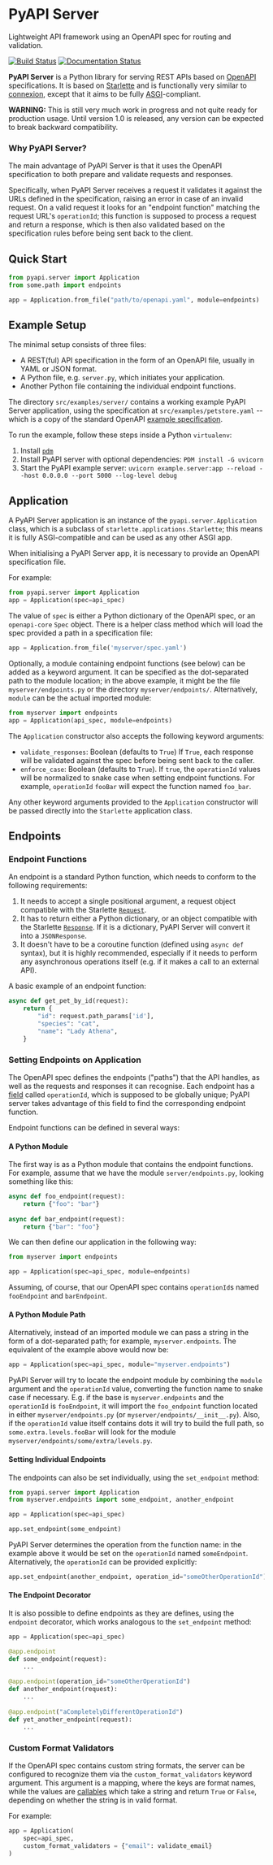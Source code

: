 # PyAPI Server

Lightweight API framework using an OpenAPI spec for routing and validation.

[![Build Status](https://b11c.semaphoreci.com/badges/pyapi-server/branches/main.svg?style=shields&key=e9eeb9d2-6487-4aba-9207-e46c84f9bc6f)](https://b11c.semaphoreci.com/projects/pyapi-server)
[![Documentation Status](https://readthedocs.org/projects/pyapi-server/badge/?version=latest)](https://pyapi-server.readthedocs.io/en/latest/?badge=latest)

**PyAPI Server** is a Python library for serving REST APIs based on
[OpenAPI](https://swagger.io/resources/open-api/) specifications. It is based on [Starlette](https://www.starlette.io) and is functionally very similar to [connexion](https://connexion.readthedocs.io), except that it aims to be fully [ASGI](https://asgi.readthedocs.io)-compliant.

**WARNING:** This is still very much work in progress and not quite ready for production usage. Until version 1.0 is released, any version can be expected to break backward compatibility.

### Why PyAPI Server?

The main advantage of PyAPI Server is that it uses the OpenAPI specification to both prepare and validate requests and responses.

Specifically, when PyAPI Server receives a request it validates it against the URLs defined in the specification, raising an error in case of an invalid request. On a valid request it looks for an "endpoint function" matching the request URL's `operationId`; this function is supposed to process a request and return a response, which is then also validated based on the specification rules before being sent back to the client.
## Quick Start

```python
from pyapi.server import Application
from some.path import endpoints

app = Application.from_file("path/to/openapi.yaml", module=endpoints)
```

## Example Setup

The minimal setup consists of three files:

* A REST(ful) API specification in the form of an OpenAPI file, usually in YAML or JSON format.
* A Python file, e.g. `server.py`, which initiates your application.
* Another Python file containing the individual endpoint functions.

The directory `src/examples/server/` contains a working example PyAPI Server application, using the specification at `src/examples/petstore.yaml` -- which is a copy of the standard OpenAPI
[example specification](https://editor.swagger.io/).

To run the example, follow these steps inside a Python `virtualenv`:

1. Install [`pdm`](https://pdm.fming.dev/latest/#installation)
2. Install PyAPI server with optional dependencies: `PDM install -G uvicorn`
3. Start the PyAPI example server: `uvicorn example.server:app --reload --host 0.0.0.0 --port 5000 --log-level debug`


## Application

A PyAPI Server application is an instance of the `pyapi.server.Application` class, which is a subclass of
`starlette.applications.Starlette`; this means it is fully ASGI-compatible and can be used as any other ASGI app.

When initialising a PyAPI Server app, it is necessary to provide an OpenAPI specification file.

For example:

```python
from pyapi.server import Application
app = Application(spec=api_spec)
```

The value of `spec` is either a Python dictionary of the OpenAPI spec, or an `openapi-core` `Spec` object. There is a helper class method which will load the spec provided a path in a specification file:

```python
app = Application.from_file('myserver/spec.yaml')
```

Optionally, a module containing endpoint functions (see below) can be added as a keyword argument. It can be specified as the dot-separated path to the module location; in the above example, it might be the file `myserver/endpoints.py` or the directory `myserver/endpoints/`. Alternatively, `module` can be the actual imported module:

```python
from myserver import endpoints
app = Application(api_spec, module=endpoints)
```

The `Application` constructor also accepts the following keyword arguments:

* `validate_responses`: Boolean (defaults to `True`) If `True`, each response will be validated against the spec before being sent back to the caller.
* `enforce_case`: Boolean (defaults to `True`). If `true`, the `operationId` values will be normalized to snake case when setting endpoint functions. For example, `operationId` `fooBar` will expect the function named `foo_bar`.

Any other keyword arguments provided to the `Application` constructor will be passed directly into the `Starlette` application class.


## Endpoints

### Endpoint Functions

An endpoint is a standard Python function, which needs to conform to the following requirements:

1. It needs to accept a single positional argument, a request object compatible with the Starlette [`Request`](https://www.starlette.io/requests/).
2. It has to return either a Python dictionary, or an object compatible with the Starlette [`Response`](https://www.starlette.io/responses/). If it is a dictionary, PyAPI Server will convert it into a `JSONResponse`.
3. It doesn't have to be a coroutine function (defined using `async def` syntax), but it is highly recommended, especially if it needs to perform any asynchronous operations itself (e.g. if it makes a call to an external API).

A basic example of an endpoint function:

```python
async def get_pet_by_id(request):
    return {
        "id": request.path_params['id'],
        "species": "cat",
        "name": "Lady Athena",
    }
```

### Setting Endpoints on Application

The OpenAPI spec defines the endpoints ("paths") that the API handles, as well as the requests and responses it can recognise. Each endpoint has a [field](https://swagger.io/specification/#operation-object) called `operationId`, which is supposed to be globally unique; PyAPI server takes advantage of this field to find the corresponding endpoint function.

Endpoint functions can be defined in several ways:


#### A Python Module

The first way is as a Python module that contains the endpoint functions. For example, assume that we have the module
`server/endpoints.py`, looking something like this:

```python
async def foo_endpoint(request):
    return {"foo": "bar"}
    
async def bar_endpoint(request):
    return {"bar": "foo"}
```

We can then define our application in the following way:

```python
from myserver import endpoints

app = Application(spec=api_spec, module=endpoints)
```

Assuming, of course, that our OpenAPI spec contains `operationId`s named `fooEndpoint` and `barEndpoint`.


#### A Python Module Path

Alternatively, instead of an imported module we can pass a string in the form of a dot-separated path; for example, `myserver.endpoints`. The equivalent of the example above would now be:

```python
app = Application(spec=api_spec, module="myserver.endpoints")
```

PyAPI Server will try to locate the endpoint module by combining the `module` argument and the `operationId` value, converting the function name to snake case if necessary. E.g. if the base is `myserver.endpoints` and the `operationId` is `fooEndpoint`, it will import the `foo_endpoint` function located in either `myserver/endpoints.py` (or `myserver/endpoints/__init__.py`). Also, if the `operationId` value itself contains dots it will try to build the full path, so `some.extra.levels.fooBar` will look for the module `myserver/endpoints/some/extra/levels.py`.


#### Setting Individual Endpoints

The endpoints can also be set individually, using the `set_endpoint` method:

```python
from pyapi.server import Application
from myserver.endpoints import some_endpoint, another_endpoint

app = Application(spec=api_spec)

app.set_endpoint(some_endpoint)
```

PyAPI Server determines the operation from the function name: in the example above it would be set on the `operationId` named `someEndpoint`. Alternatively, the `operationId` can be provided explicitly:

```python
app.set_endpoint(another_endpoint, operation_id="someOtherOperationId")
```


#### The Endpoint Decorator

It is also possible to define endpoints as they are defines, using the `endpoint` decorator, which works analogous
to the `set_endpoint` method:

```python
app = Application(spec=api_spec)

@app.endpoint
def some_endpoint(request):
    ...
    
@app.endpoint(operation_id="someOtherOperationId")
def another_endpoint(request):
    ...
    
@app.endpoint("aCompletelyDifferentOperationId")
def yet_another_endpoint(request):
    ...
```

### Custom Format Validators

If the OpenAPI spec contains custom string formats, the server can be configured to recognize them via the `custom_format_validators` keyword argument. This argument is a mapping, where the keys are format names, while the values are [callables](https://openapi-core.readthedocs.io/en/latest/customizations.html#format-validators) which take a string and return `True` or `False`, depending on whether the string is in valid format.

For example:

```python
app = Application(
    spec=api_spec,
    custom_format_validators = {"email": validate_email}
)
```
